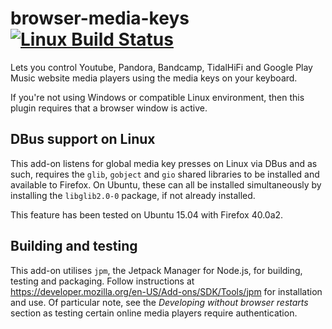 browser-media-keys [![Linux Build Status](https://travis-ci.org/carlin-q-scott/browser-media-keys.svg?branch=master)](https://travis-ci.org/carlin-q-scott/browser-media-keys)
==================

Lets you control Youtube, Pandora, Bandcamp, TidalHiFi and Google Play Music
website media players using the media keys on your keyboard.

If you're not using Windows or compatible Linux environment, then this plugin
requires that a browser window is active.

DBus support on Linux
---------------------

This add-on listens for global media key presses on Linux via DBus and as such,
requires the ``glib``, ``gobject`` and ``gio`` shared libraries to be installed
and available to Firefox.  On Ubuntu, these can all be installed simultaneously
by installing the ``libglib2.0-0`` package, if not already installed.

This feature has been tested on Ubuntu 15.04 with Firefox 40.0a2.

Building and testing
--------------------

This add-on utilises ``jpm``, the Jetpack Manager for Node.js, for building,
testing and packaging.  Follow instructions at
https://developer.mozilla.org/en-US/Add-ons/SDK/Tools/jpm for installation and
use.  Of particular note, see the *Developing without browser restarts* section
as testing certain online media players require authentication.


